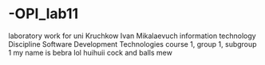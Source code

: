 # -OPI_lab11
laboratory work for uni
Kruchkow 
Ivan 
Mikalaevuch
information technology
Discipline Software Development Technologies
course 1, group 1, subgroup 1
my name is bebra
lol
huihuii
cock and balls
mew
